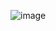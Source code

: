 

![image](https://github.com/josephao64/PrimerParcial/assets/103302569/464f113d-e497-40a9-9126-1a64b9d85318)
